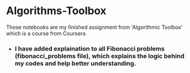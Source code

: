 # Algorithms-Toolbox
Those notebooks are my finished assignment from 'Algorithmic Toolbox' which is a course from Coursera.

* ### I have added explaination to all Fibonacci problems (fibonacci_problems file), which explains the logic behind my codes and help better understanding.
